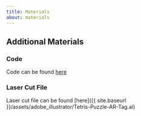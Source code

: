 ```yaml
---
title: Materials 
about: materials
---
```

## Additional Materials 

### Code
Code can be found [here](https://github.com/jonathan-j-lee/tetris)

### Laser Cut File
Laser cut file can be found [here]({{ site.baseurl }}/assets/adobe_illustrator/Tetris-Puzzle-AR-Tag.ai)

